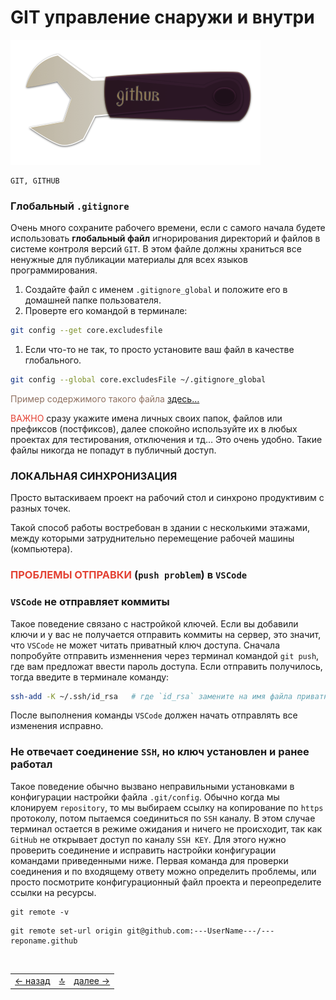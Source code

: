<div class="navi"><nav id="navi"><!-- js --></nav></div>

# GIT управление снаружи и внутри

<span id="buki-bookmarks-img" class="img" onclick="imgResize(55)">![image](assets/img/key-hub.png)</span>

	GIT, GITHUB

### Глобальный `.gitignore`

Очень много сохраните рабочего времени, если с самого начала будете использовать **глобальный файл** игнорирования директорий и файлов в системе контроля версий `GIT`. В этом файле должны храниться все ненужные для публикации материалы для всех языков программирования. 

1. Создайте файл с именем `.gitignore_global` и положите его в домашней папке пользователя.
2. Проверте его командой в терминале:
```sh
git config --get core.excludesfile
```
1. Если что-то не так, то просто установите ваш файл в качестве глобального.
```sh
git config --global core.excludesFile ~/.gitignore_global
```

<span style="color: #8F7161;">Пример содержимого такого файла [здесь…](../external/gitignore_global.txt)

<span style="color: #e34234;">ВАЖНО</span> сразу укажите имена личных своих папок, файлов или префиксов (постфиксов), далее спокойно используйте их в любых проектах для тестирования, отключения и тд… Это очень удобно. Такие файлы никогда не попадут в публичный доступ. 


### ЛОКАЛЬНАЯ СИНХРОНИЗАЦИЯ

Просто вытаскиваем проект на рабочий стол и синхроно продуктивим с разных точек.

Такой способ работы востребован в здании с несколькими этажами, между которыми затруднительно перемещение рабочей машины (компьютера).

### <span style="color:#e34234">ПРОБЛЕМЫ ОТПРАВКИ</span> (`push problem`) в `VSCode`

### `VSCode` не отправляет коммиты 

Такое поведение связано с настройкой ключей. Если вы добавили ключи и у вас не получается отправить коммиты на сервер, это значит, что `VSCode` не может читать приватный ключ доступа. Сначала попробуйте отправить изменнения через терминал командой `git push`, где вам предложат ввести пароль доступа. Если отправить получилось, тогда введите в терминале команду:

```sh
ssh-add -K ~/.ssh/id_rsa   # где `id_rsa` замените на имя файла приватного ключа 
```

После выполнения команды `VSCode` должен начать отправлять все изменения исправно.

### Не отвечает соединение `SSH`, но ключ установлен и ранее работал 


Такое поведение обычно вызвано неправильными установками в конфигурации настройки файла `.git/config`. Обычно когда мы клонируем `repository`, то мы выбираем ссылку на копирование по `https` протоколу, потом пытаемся соединиться по `SSH` каналу. В этом случае терминал остается в режиме ожидания и ничего не происходит, так как `GitHub` не открывает доступ по каналу `SSH KEY`. Для этого нужно проверить соединение и исправить настройки конфигурации командами приведенными ниже. Первая команда для проверки соединения и по входящему ответу можно определить проблемы, или просто посмотрите конфигурационный файл проекта и переопределите ссылки на ресурсы.

```ssh
git remote -v

```

```ssh
git remote set-url origin git@github.com:---UserName---/---reponame.github

```

<script src="assets/js/navi.js"></script>

<!--ystm_start-->
<br>

 |||| 
 |:---|:---:|---:| 
 [← назад](fert-font.md)|[ 🔝 ](#)|[далее →](kakw-cal.md) 

 <br>
<!--ystm_end-->
